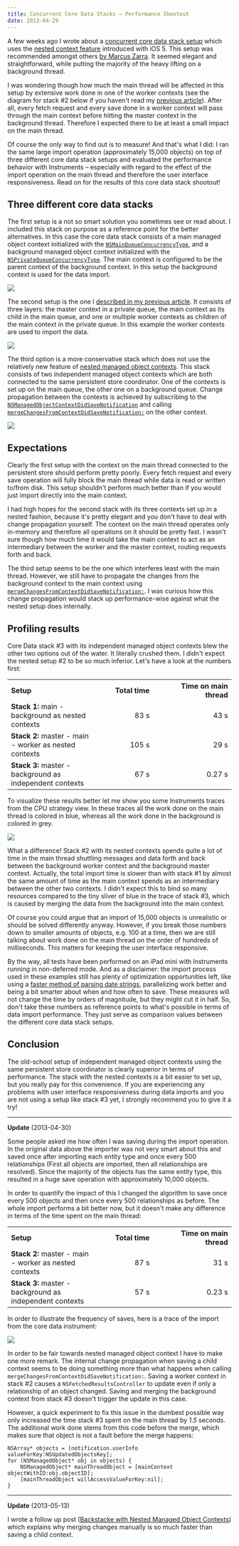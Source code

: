 ```yaml
---
title: Concurrent Core Data Stacks – Performance Shootout
date: 2013-04-29
---
```


A few weeks ago I wrote about a [concurrent core data stack setup][1] which uses the [nested context feature][3] introduced with iOS 5. This setup was recommended amongst others [by Marcus Zarra][2]. It seemed elegant and straightforward, while putting the majority of the heavy lifting on a background thread.

[1]:http://floriankugler.com/blog/2013/4/2/the-concurrent-core-data-stack
[2]:http://www.cocoanetics.com/2013/02/zarra-on-locking/
[3]:http://developer.apple.com/library/ios/releasenotes/DataManagement/RN-CoreData/index.html#//apple_ref/doc/uid/TP40010637-CH1-SW1

I was wondering though how much the main thread will be affected in this setup by extensive work done in one of the worker contexts (see the diagram for stack #2 below if you haven't read my [previous article][4]). After all, every fetch request and every save done in a worker context will pass through the main context before hitting the master context in the background thread. Therefore I expected there to be at least a small impact on the main thread.

[4]:http://floriankugler.com/blog/2013/4/2/the-concurrent-core-data-stack

Of course the only way to find out is to measure! And that's what I did: I ran the same large import operation (approximately 15,000 objects) on top of three different core data stack setups and evaluated the performance behavior with Instruments &ndash; especially with regard to the effect of the import operation on the main thread and therefore the user interface responsiveness. Read on for the results of this core data stack shootout!

## Three different core data stacks

The first setup is a not so smart solution you sometimes see or read about. I included this stack on purpose as a reference point for the better alternatives. In this case the core data stack consists of a main managed object context initialized with the [`NSMainQueueConcurrencyType`][5], and a background managed object context initialized with the [`NSPrivateQueueConcurrencyType`][5]. The main context is configured to be the parent context of the background context. In this setup the background context is used for the data import.

[5]:https://developer.apple.com/library/mac/documentation/Cocoa/Reference/CoreDataFramework/Classes/NSManagedObjectContext_Class/NSManagedObjectContext.html#//apple_ref/doc/c_ref/NSManagedObjectContextConcurrencyType

![](/images/cd-stack-1.png)

The second setup is the one I [described in my previous article][10]. It consists of three layers: the master context in a private queue, the main context as its child in the main queue, and one or multiple worker contexts as children of the main context in the private queue. In this example the worker contexts are used to import the data.

[10]:http://floriankugler.com/blog/2013/4/2/the-concurrent-core-data-stack

![](/images/cd-stack-2.png)

The third option is a more conservative stack which does not use the relatively new feature of [nested managed object contexts][20]. This stack consists of two independent managed object contexts which are both connected to the same persistent store coordinator. One of the contexts is set up on the main queue, the other one on a background queue. Change propagation between the contexts is achieved by subscribing to the [`NSManagedObjectContextDidSaveNotification`][21] and calling [`mergeChangesFromContextDidSaveNotification:`][22] on the other context.

[20]:http://developer.apple.com/library/ios/releasenotes/DataManagement/RN-CoreData/index.html#//apple_ref/doc/uid/TP40010637-CH1-SW1
[21]:https://developer.apple.com/library/mac/documentation/Cocoa/Reference/CoreDataFramework/Classes/NSManagedObjectContext_Class/NSManagedObjectContext.html#//apple_ref/c/data/NSManagedObjectContextDidSaveNotification
[22]:https://developer.apple.com/library/mac/documentation/Cocoa/Reference/CoreDataFramework/Classes/NSManagedObjectContext_Class/NSManagedObjectContext.html#//apple_ref/occ/instm/NSManagedObjectContext/mergeChangesFromContextDidSaveNotification:

![](/images/cd-stack-3.png)

## Expectations

Clearly the first setup with the context on the main thread connected to the persistent store should perform pretty poorly. Every fetch request and every save operation will fully block the main thread while data is read or written to/from disk. This setup shouldn't perform much better than if you would just import directly into the main context.

I had high hopes for the second stack with its three contexts set up in a nested fashion, because it's pretty elegant and you don't have to deal with change propagation yourself. The context on the main thread operates only in-memory and therefore all operations on it should be pretty fast. I wasn't sure though how much time it would take the main context to act as an intermediary between the worker and the master context, routing requests forth and back.

The third setup seems to be the one which interferes least with the main thread. However, we still have to propagate the changes from the background context to the main context using [`mergeChangesFromContextDidSaveNotification:`][25]. I was curious how this change propagation would stack up performance-wise against what the nested setup does internally.

[25]:https://developer.apple.com/library/mac/documentation/Cocoa/Reference/CoreDataFramework/Classes/NSManagedObjectContext_Class/NSManagedObjectContext.html#//apple_ref/occ/instm/NSManagedObjectContext/mergeChangesFromContextDidSaveNotification:

## Profiling results

Core Data stack #3 with its independent managed object contexts blew the other two options out of the water. It literally crushed them. I didn't expect the nested setup #2 to be so much inferior. Let's have a look at the numbers first:

<table>
<tr>
<th style="text-align:left;width:40%;">Setup</th>
<th style="text-align:right;width:25%;">Total time</th>
<th style="text-align:right">&nbsp;&nbsp; Time on main thread</th>
</tr>
<tr>
<td><strong>Stack 1:</strong> main - background as nested contexts</td>
<td style="text-align:right">83 s</td>
<td style="text-align:right">43 s</td>
</tr>
<tr>
<td><strong>Stack 2:</strong> master - main - worker as nested contexts</td>
<td style="text-align:right">105 s</td>
<td style="text-align:right">29 s</td>
</tr>
<tr>
<td><strong>Stack 3:</strong> master - background as independent contexts</td>
<td style="text-align:right">67 s</td>
<td style="text-align:right">0.27 s</td>
</tr>
</table>

To visualize these results better let me show you some Instruments traces from the CPU strategy view. In these traces all the work done on the main thread is colored in blue, whereas all the work done in the background is colored in grey.

![](/images/cd-traces.png)

What a difference! Stack #2 with its nested contexts spends quite a lot of time in the main thread shuttling messages and data forth and back between the background worker context and the background master context. Actually, the total import time is slower than with stack #1 by almost the same amount of time as the main context spends as an intermediary between the other two contexts. I didn't expect this to bind so many resources compared to the tiny sliver of blue in the trace of stack #3, which is caused by merging the data from the background into the main context.

Of course you could argue that an import of 15,000 objects is unrealistic or should be solved differently anyway. However, if you break those numbers down to smaller amounts of objects, e.g. 100 at a time, then we are still talking about work done on the main thread on the order of hundreds of milliseconds. This matters for keeping the user interface responsive.

By the way, all tests have been performed on an iPad mini with Instruments running in non-deferred mode. And as a disclaimer: the import process used in these examples still has plenty of optimization opportunities left, like using a [faster method of parsing date strings][30], parallelizing work better and being a bit smarter about when and how often to save. These measures will not change the time by orders of magnitude, but they might cut it in half. So, don't take these numbers as reference points to what's possible in terms of data import performance. They just serve as comparison values between the different core data stack setups.

[30]:http://soff.es/how-to-drastically-improve-your-app-with-an-afternoon-and-instruments

## Conclusion

The old-school setup of independent managed object contexts using the same persistent store coordinator is clearly superior in terms of performance. The stack with the nested contexts is a bit easier to set up, but you really pay for this convenience. If you are experiencing any problems with user interface responsiveness during data imports and you are not using a setup like stack #3 yet, I strongly recommend you to give it a try!

---

**Update** (2013-04-30)

Some people asked me how often I was saving during the import operation. In the original data above the importer was not very smart about this and saved once after importing each entity type and once every 500 relationships (First all objects are imported, then all relationships are resolved). Since the majority of the objects has the same entity type, this resulted in a huge save operation with approximately 10,000 objects.

In order to quantify the impact of this I changed the algorithm to save once every 500 objects and then once every 500 relationships as before. The whole import performs a bit better now, but it doesn't make any difference in terms of the time spent on the main thread:

<table>
<tr>
<th style="text-align:left;width:40%;">Setup</th>
<th style="text-align:right;width:25%;">Total time</th>
<th style="text-align:right">Time on main thread</th>
</tr>
<tr>
<td><strong>Stack 2:</strong> master - main - worker as nested contexts</td>
<td style="text-align:right">87 s</td>
<td style="text-align:right">31 s</td>
</tr>
<tr>
<td><strong>Stack 3:</strong> master - background as independent contexts</td>
<td style="text-align:right">57 s</td>
<td style="text-align:right">0.23 s</td>
</tr>
</table>

In order to illustrate the frequency of saves, here is a trace of the import from the core data instrument:

![](/images/core-data-activity-trace.png)

In order to be fair towards nested managed object context I have to make one more remark. The internal change propagation when saving a child context seems to be doing something more than what happens when calling `mergeChangesFromContextDidSaveNotification:`. Saving a worker context in stack #2 causes a `NSFetchedResultsController` to update even if only a relationship of an object changed. Saving and merging the background context from stack #3 doesn't trigger the update in this case.

However, a quick experiment to fix this issue in the dumbest possible way only increased the time stack #3 spent on the main thread by *1.5* seconds. The additional work done stems from this code before the merge, which makes sure that object is not a fault before the merge happens:

```objc
NSArray* objects = [notification.userInfo valueForKey:NSUpdatedObjectsKey];
for (NSManagedObject* obj in objects) {
    NSManagedObject* mainThreadObject = [mainContext objectWithID:obj.objectID];
    [mainThreadObject willAccessValueForKey:nil];
}
```

---

**Update** (2013-05-13)

I wrote a follow up post ([Backstacke with Nested Managed Object Contexts](/blog/2013/5/11/backstage-with-nested-managed-object-contexts)) which explains why merging changes manually is so much faster than saving a child context.


